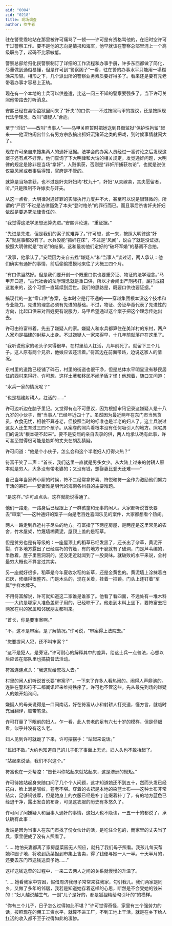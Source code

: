 ```yaml
---
aid: "0004"
zid: "0218"
title: 现场调查
author: 吹牛者
---
```


驻在警乖乖地站在那里被许可痛骂了一顿——许可是有资格骂他的，在旧时空许可干过警察工作。要不是他的志向是情报和海军，他早就该在警察总部里混上一个高级职务了，起码不比慕敏低。

警察总部给归化民警察制订了详细的工作流程和办事手册，许多东西都做了简化，尽量做到通俗易懂，但是许可到“警察阁子”一看，驻在警的办事水平只能用一塌糊涂来形容。相形之下，几个派出所的警察业务素质要好得多了。看来还是要有元老带着办事才容易上正轨。

现在有一个本地的士兵可以供差遣，比这一问三不知的警察要强多了。当下许可关照他带路去打听消息。

安熙已经在县衙监狱里问来了“奸夫”的口供——不过按照马甲的提议，还是按照现代法学理念，改叫“嫌疑人”合适。

至于“淫妇”——改叫“当事人”——马甲关照暂时把她送到县衙监狱“保护性拘留”起来——他深怕闹出什么有男方宗族搞出抓奸沉猪笼之类的把戏，到时候事情就闹大了。

现在许可亲自来搜集两人的通奸证据。法学会的办案人员经过一番讨论之后发现这案子还有点不好弄。他们查询了下大明律和大诰的相关规定，发觉通奸问题，大明律的规定是除非是当场“拿奸”，人赃俱获，否则是“非奸所捕获勿论”，也就是说仅仅靠风闻或者事后得知，官府是不管的。

就算是当场拿获，也不过是奸夫奸妇均“杖九十”，奸妇“从夫嫁卖，其夫愿留者，听。”只是限制不许嫁卖与奸夫。

从这一点看，大明律对通奸罪的实际执行力度并不大，甚至可以说是很轻微的。所谓的“严厉”不过是法律豁免了本夫“登时格杀”的罪行而已。而且事后杀害奸夫奸妇依然是要追究法律责任的。

“我觉得这法学思想还算先进。”安熙评论道，“重证据。”

“先进是先进，但是我们的案子就难弄了。”许可想，这一来，按照大明律这“奸夫”就屁事都没有了。水兵没能“抓奸在床”，不过是“风闻”，说白了就是没证据，按照大明律就是“勿论”的结果。这和最初他们定好的“破坏军婚”的基调不合拍。

“没事，他承认了。”安熙因为亲自去找“嫌疑人”和“当事人”谈过话，两人承认：他们确实有通奸的事情，前后偷偷摸摸地来往了大概三四个月。

“有口供当然好。但是我们要开创一个既重口供也要重旁证、物证的法学理念。”马甲开口道，“古代社会的法学理念就是重口供，所以才会闹出严刑拷打，屈打成招这套来的，这个习惯一直延续到后世。我们的思路是，既要口供也要证据。”

搞现代的一套“零口供”办案，在本时空是行不通的——穿越集团根本没这个技术和专业能力。先进的理念必须有先进的基础。不过，物证、旁证毕竟代表了先进性的方向，比起口供来对百姓更有说服力，马甲希望通过这个案子把这个理念传达出去。

许可由符富带着，先去了嫌疑人的家。嫌疑人和水兵都算住在美洋村的东村，两户人家均是福建的射耕人出身。不过嫌疑人一家来得早，十几年前就落户在这里了。

“我听说他家的老头子来得很早，在村里给人扛活，几年前死了。就留下三个儿子。这人原有两个兄弟，他娘应该还活着。”符富边在前面带路，边说这家人的情况。

东村里的道路已经铺了碎石，村里的街道也很干净，但是总体水平明显没有移民居住的西村来得好。许可想，这样土著和移民不闹矛盾才怪！他想着，随口又问道：

“水兵一家的情况呢？”

“也是福建射耕人，扛活的……”

许可边听边在脑子里记。又觉得有点不可思议，因为根据审讯记录这嫌疑人是十八九岁的小伙子，而“当事人”已经年近四十了。虽然因为最近两年在东门市当售货员，衣食无忧，相貌不算苍老，但按照当时的标准也是半老的妇人了。这士兵说过这女人还生育过三四个孩子。从案卷的照片看根本没有任何吸引人的地方。照宅男们的说法“根本硬不起来”。要不是安熙的亲自去录的供，两人均承认确有此事，许可甚至觉得很可能是嫉妒的丈夫在胡乱猜疑。

许可问道：“他是个小伙子，怎么会和这个半老妇人打得火热？”

符富干笑了二声：“首长，我们这里一直就是男多女少。从大陆上过来的射耕人原本就是穷人，大多没有带老婆的；又没有钱，想娶妻比登天还难——”

自己当年当家养小厮的时候，符不二经常拿符喜、符悦和符一金作为激励他们努力干活的筹码——娶妻难是明代的海南各州县的主要难题。

“是这样。”许可点点头。这样就能说得通了。

他们一路走，一路身后已经跟上了一群孩童和无事的闲人。大家都听说首长要去“审案”——这种通奸的案子一向是老百姓喜闻乐见的案件，大家都想看个热闹。

两人一路走到靠近村子尽头的地方。符富指了下两座房屋，是两座是这里常见的农舍，竹木屋架，竹篾墙糊黄泥，屋顶上盖的是稻草。

但是贫穷也是有等级的：一座屋顶上的稻草已经发黑了，还长出了杂草，黄泥开裂，许多地方露出了已经腐朽的竹篾，有的地方干脆就有了破洞，门是芦苇编的，半敞着，屋子里黑洞洞的，还没走近就闻到了一股臭味。就破败的水平来说，全村最穷大概也不算言过其实。

另一座就好很多，稻草是今年夏收水稻的新草，还是金黄色的。黄泥墙上涂抹着白石灰，修缮得很整齐。门是木头的，现在关着，挂着一把锁。门头上还钉着“军属”字样木牌子。

不用符富解说，许可就知道这二家谁是谁家了。他看了看四面，不远处有一堆木料——大约是哪家人准备盖房子用的，已经晾干了。他走到木料上坐下，要符富去把两家在村的家属和邻居朋友都叫来。

“首长，你是要审案啊。”

“不，这不是审案，是了解情况。”许可说，“审案得上法院去。”

“您要提问人犯，还不叫审案？”

“这不是犯人，是旁证。”许可耐心的解释其中的差异，给这士兵一点普法，心想以后应该在部队里也搞搞普法活动。

符富连连点头：“我这就给您找人去。”

村里的闲人们听说首长要“审案子”，一下来了许多人看热闹的。闹得人声鼎沸的。连驻在警和符不二都闻讯赶来维持秩序了。许可也不管这些，先从最先到场的嫌疑人的娘开始询问。

嫌疑人的母亲说得是一口闽南话，好在符富从小和射耕人打交道，懂方言，就临时充当翻译，顺带笔录。

许可打量了下眼前的妇人，乍一看，此人苍老的足有六七十岁的模样，但是仔细看，似乎并没有这么老。

妇人见到许可就跪了下来，许可摆摆手：“站起来说话。”

“民妇不敢。”大约也知道自己的儿子犯了事面上无光，妇人头也不敢抬起了。

“站起来说话，我们不兴这个。”

符富也在一旁帮腔：“首长叫你站起来就站起来，这是澳洲的规矩。”

许可待她站起身来随口问了几个个人问题，这才知道她还不到五十，然而头发已经花白，脸上满是皱纹，苍老不堪。穿着的衣裙是本地的染蓝土布——这种土布非常结实，足够铜钱厚，但是她身上的衣服已经是补丁连缀着补丁了，有的地方蓝色已经退干净，露出发白的布身，可见这衣服的历史有多悠久了。

许可问了问嫌疑人和当事人通奸的事情，这妇人也不隐讳，一五一十的都说了，承认确有此事：

发端是因为当事人在东门市找了份女伙计的活，是吃住全包的，而家里的丈夫当了兵，家里便成了没有人照看了。

“……她怕夫妻都离了家房屋菜园无人照应，就托了我们母子照看。我孩儿每天帮她种园子地，将收到蔬菜担到市集上售卖，得了钱便与她一人一半。十天半月的，还要去东门市送钱送菜予她……”

这样送钱送菜的过程中，一来二去两人之间的关系就慢慢的升温了。

“……她看我家中穷困，假借周济我母子常常来往我家，勾引我儿。我们两家是同乡，又做了多年的邻居，我若是知道她存着这样的心思，断然是不会受她的钱米的！”妇人越说越生气，一副“儿子是好的，都是狐狸精给勾引坏的”的模样。

“你有三个儿子，日子怎么过得如此不堪？”许可觉得奇怪，家里有三个强劳力的话，按照现在的佣工工资水平，就算不进工厂，不到工地上干活，就是在乡下给人扛活的收入都不至于过得如此的凄惨。

